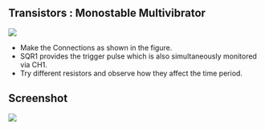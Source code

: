 Transistors : Monostable Multivibrator
---

![](file:///android_asset/DOC_HTML/apps/images/schematics/monostable-trans.svg@100%|auto)

* Make the Connections as shown in the figure.
* SQR1 provides the trigger pulse which is also simultaneously monitored via CH1.
* Try different resistors and observe how they affect the time period.

## Screenshot

![](file:///android_asset/DOC_HTML/apps/images/screenshots/monostable_transistor.png@100%|auto)

